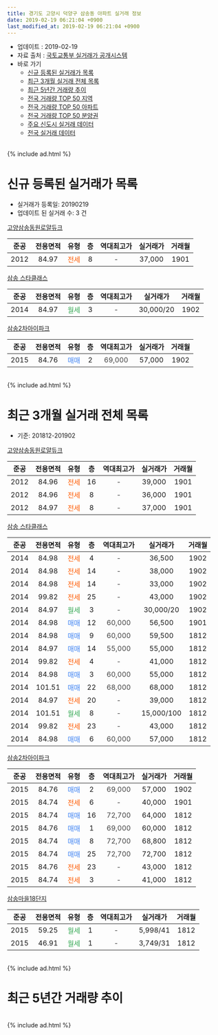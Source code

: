 ```yaml
---
title: 경기도 고양시 덕양구 삼송동 아파트 실거래 정보
date: 2019-02-19 06:21:04 +0900
last_modified_at: 2019-02-19 06:21:04 +0900
---
```


* 업데이트 : 2019-02-19
* 자료 출처 : [국토교통부 실거래가 공개시스템](http://rt.molit.go.kr)
* 바로 가기
    * [신규 등록된 실거래가 목록](#신규-등록된-실거래가-목록)
    * [최근 3개월 실거래 전체 목록](#최근-3개월-실거래-전체-목록)
    * [최근 5년간 거래량 추이](#최근-5년간-거래량-추이)
    * [전국 거래량 TOP 50 지역](https://ayogom.github.io/apt-trade-info/최근-3개월-전국에서-가장-거래가-많이-발생한-지역)
    * [전국 거래량 TOP 50 아파트](https://ayogom.github.io/apt-trade-info/최근-3개월-전국에서-가장-거래가-많이-발생한-아파트)
    * [전국 거래량 TOP 50 분양권](https://ayogom.github.io/apt-trade-info/최근-3개월-전국에서-가장-거래가-많이-발생한-분양권)
    * [주요 신도시 실거래 데이터](https://ayogom.github.io/apt-trade-info/주요-신도시)
    * [전국 실거래 데이터](https://ayogom.github.io/apt-trade-info/전국)
<br>
{% include ad.html %}
<br>

# 신규 등록된 실거래가 목록
* 실거래가 등록일: 20190219
* 업데이트 된 실거래 수: 3 건


[고양삼송동원로얄듀크](https://search.naver.com/search.naver?query=%EA%B2%BD%EA%B8%B0%EB%8F%84+%EA%B3%A0%EC%96%91%EC%8B%9C+%EB%8D%95%EC%96%91%EA%B5%AC+%EC%82%BC%EC%86%A1%EB%8F%99+%EA%B3%A0%EC%96%91%EC%82%BC%EC%86%A1%EB%8F%99%EC%9B%90%EB%A1%9C%EC%96%84%EB%93%80%ED%81%AC)

|준공|전용면적|유형|층|역대최고가|실거래가|거래월|
|:---:|:---:|:---:|:---:|:---:|:---:|:---:|
|2012|84.97|<span style="color:#ff5a00">전세</span>|8|<span style="color:#444444">-</span>|37,000|1901|

[삼송 스타클래스](https://search.naver.com/search.naver?query=%EA%B2%BD%EA%B8%B0%EB%8F%84+%EA%B3%A0%EC%96%91%EC%8B%9C+%EB%8D%95%EC%96%91%EA%B5%AC+%EC%82%BC%EC%86%A1%EB%8F%99+%EC%82%BC%EC%86%A1+%EC%8A%A4%ED%83%80%ED%81%B4%EB%9E%98%EC%8A%A4)

|준공|전용면적|유형|층|역대최고가|실거래가|거래월|
|:---:|:---:|:---:|:---:|:---:|:---:|:---:|
|2014|84.97|<span style="color:#34a853">월세</span>|3|<span style="color:#444444">-</span>|30,000/20|1902|

[삼송2차아이파크](https://search.naver.com/search.naver?query=%EA%B2%BD%EA%B8%B0%EB%8F%84+%EA%B3%A0%EC%96%91%EC%8B%9C+%EB%8D%95%EC%96%91%EA%B5%AC+%EC%82%BC%EC%86%A1%EB%8F%99+%EC%82%BC%EC%86%A12%EC%B0%A8%EC%95%84%EC%9D%B4%ED%8C%8C%ED%81%AC)

|준공|전용면적|유형|층|역대최고가|실거래가|거래월|
|:---:|:---:|:---:|:---:|:---:|:---:|:---:|
|2015|84.76|<span style="color:#4285f3">매매</span>|2|<span style="color:#444444">69,000</span>|57,000|1902|


<br>
{% include ad.html %}
<br>

# 최근 3개월 실거래 전체 목록
* 기준: 201812-201902


[고양삼송동원로얄듀크](https://search.naver.com/search.naver?query=%EA%B2%BD%EA%B8%B0%EB%8F%84+%EA%B3%A0%EC%96%91%EC%8B%9C+%EB%8D%95%EC%96%91%EA%B5%AC+%EC%82%BC%EC%86%A1%EB%8F%99+%EA%B3%A0%EC%96%91%EC%82%BC%EC%86%A1%EB%8F%99%EC%9B%90%EB%A1%9C%EC%96%84%EB%93%80%ED%81%AC)

|준공|전용면적|유형|층|역대최고가|실거래가|거래월|
|:---:|:---:|:---:|:---:|:---:|:---:|:---:|
|2012|84.96|<span style="color:#ff5a00">전세</span>|16|<span style="color:#444444">-</span>|39,000|1901|
|2012|84.96|<span style="color:#ff5a00">전세</span>|8|<span style="color:#444444">-</span>|36,000|1901|
|2012|84.97|<span style="color:#ff5a00">전세</span>|8|<span style="color:#444444">-</span>|37,000|1901|

[삼송 스타클래스](https://search.naver.com/search.naver?query=%EA%B2%BD%EA%B8%B0%EB%8F%84+%EA%B3%A0%EC%96%91%EC%8B%9C+%EB%8D%95%EC%96%91%EA%B5%AC+%EC%82%BC%EC%86%A1%EB%8F%99+%EC%82%BC%EC%86%A1+%EC%8A%A4%ED%83%80%ED%81%B4%EB%9E%98%EC%8A%A4)

|준공|전용면적|유형|층|역대최고가|실거래가|거래월|
|:---:|:---:|:---:|:---:|:---:|:---:|:---:|
|2014|84.98|<span style="color:#ff5a00">전세</span>|4|<span style="color:#444444">-</span>|36,500|1902|
|2014|84.98|<span style="color:#ff5a00">전세</span>|14|<span style="color:#444444">-</span>|38,000|1902|
|2014|84.98|<span style="color:#ff5a00">전세</span>|14|<span style="color:#444444">-</span>|33,000|1902|
|2014|99.82|<span style="color:#ff5a00">전세</span>|25|<span style="color:#444444">-</span>|43,000|1902|
|2014|84.97|<span style="color:#34a853">월세</span>|3|<span style="color:#444444">-</span>|30,000/20|1902|
|2014|84.98|<span style="color:#4285f3">매매</span>|12|<span style="color:#444444">60,000</span>|56,500|1901|
|2014|84.98|<span style="color:#4285f3">매매</span>|9|<span style="color:#444444">60,000</span>|59,500|1812|
|2014|84.97|<span style="color:#4285f3">매매</span>|14|<span style="color:#444444">55,000</span>|55,000|1812|
|2014|99.82|<span style="color:#ff5a00">전세</span>|4|<span style="color:#444444">-</span>|41,000|1812|
|2014|84.98|<span style="color:#4285f3">매매</span>|3|<span style="color:#444444">60,000</span>|55,000|1812|
|2014|101.51|<span style="color:#4285f3">매매</span>|22|<span style="color:#444444">68,000</span>|68,000|1812|
|2014|84.97|<span style="color:#ff5a00">전세</span>|20|<span style="color:#444444">-</span>|39,000|1812|
|2014|101.51|<span style="color:#34a853">월세</span>|8|<span style="color:#444444">-</span>|15,000/100|1812|
|2014|99.82|<span style="color:#ff5a00">전세</span>|23|<span style="color:#444444">-</span>|43,000|1812|
|2014|84.98|<span style="color:#4285f3">매매</span>|6|<span style="color:#444444">60,000</span>|57,000|1812|

[삼송2차아이파크](https://search.naver.com/search.naver?query=%EA%B2%BD%EA%B8%B0%EB%8F%84+%EA%B3%A0%EC%96%91%EC%8B%9C+%EB%8D%95%EC%96%91%EA%B5%AC+%EC%82%BC%EC%86%A1%EB%8F%99+%EC%82%BC%EC%86%A12%EC%B0%A8%EC%95%84%EC%9D%B4%ED%8C%8C%ED%81%AC)

|준공|전용면적|유형|층|역대최고가|실거래가|거래월|
|:---:|:---:|:---:|:---:|:---:|:---:|:---:|
|2015|84.76|<span style="color:#4285f3">매매</span>|2|<span style="color:#444444">69,000</span>|57,000|1902|
|2015|84.74|<span style="color:#ff5a00">전세</span>|6|<span style="color:#444444">-</span>|40,000|1901|
|2015|84.74|<span style="color:#4285f3">매매</span>|16|<span style="color:#444444">72,700</span>|64,000|1812|
|2015|84.76|<span style="color:#4285f3">매매</span>|1|<span style="color:#444444">69,000</span>|60,000|1812|
|2015|84.74|<span style="color:#4285f3">매매</span>|8|<span style="color:#444444">72,700</span>|68,800|1812|
|2015|84.74|<span style="color:#4285f3">매매</span>|25|<span style="color:#444444">72,700</span>|72,700|1812|
|2015|84.76|<span style="color:#ff5a00">전세</span>|23|<span style="color:#444444">-</span>|43,000|1812|
|2015|84.74|<span style="color:#ff5a00">전세</span>|3|<span style="color:#444444">-</span>|41,000|1812|

[삼송마을18단지](https://search.naver.com/search.naver?query=%EA%B2%BD%EA%B8%B0%EB%8F%84+%EA%B3%A0%EC%96%91%EC%8B%9C+%EB%8D%95%EC%96%91%EA%B5%AC+%EC%82%BC%EC%86%A1%EB%8F%99+%EC%82%BC%EC%86%A1%EB%A7%88%EC%9D%8418%EB%8B%A8%EC%A7%80)

|준공|전용면적|유형|층|역대최고가|실거래가|거래월|
|:---:|:---:|:---:|:---:|:---:|:---:|:---:|
|2015|59.25|<span style="color:#34a853">월세</span>|1|<span style="color:#444444">-</span>|5,998/41|1812|
|2015|46.91|<span style="color:#34a853">월세</span>|1|<span style="color:#444444">-</span>|3,749/31|1812|


<br>
{% include ad.html %}
<br>

# 최근 5년간 거래량 추이


<div style="width:100%;">
    <canvas id="deal_progress" height="200"></canvas>
</div>

<script>
new Chart(document.getElementById("deal_progress"), {
    type: 'line',
    data: {
        labels: ['201402','201403','201404','201405','201406','201407','201408','201409','201410','201411','201412','201501','201502','201503','201504','201505','201506','201507','201508','201509','201510','201511','201512','201601','201602','201603','201604','201605','201606','201607','201608','201609','201610','201611','201612','201701','201702','201703','201704','201705','201706','201707','201708','201709','201710','201711','201712','201801','201802','201803','201804','201805','201806','201807','201808','201809','201810','201811','201812','201901','201902'],
        datasets: [{
            label: '매매',
            pointRadius: 1,
            data: [3, 3, 3, 0, 5, 7, 6, 11, 9, 5, 13, 13, 23, 39, 24, 19, 12, 10, 7, 5, 17, 14, 5, 2, 5, 5, 6, 11, 2, 7, 11, 13, 8, 6, 3, 1, 2, 1, 3, 3, 7, 7, 8, 10, 8, 7, 7, 17, 12, 18, 11, 15, 19, 18, 93, 35, 6, 13, 9, 1, 1],
            borderColor: "rgba(255, 201, 14, 1)",
            backgroundColor: "rgba(255, 201, 14, 0.5)",
            fill: false,
            lineTension: 0
        },{
            label: '전월세',
            pointRadius: 1,
            data: [1, 2, 2, 5, 2, 2, 10, 14, 12, 17, 18, 24, 4, 7, 1, 32, 33, 52, 56, 51, 22, 7, 14, 3, 3, 5, 6, 6, 4, 7, 12, 9, 12, 10, 7, 18, 18, 10, 11, 6, 12, 10, 18, 188, 25, 12, 15, 23, 14, 15, 11, 16, 12, 4, 18, 17, 20, 12, 8, 4, 5],
            borderColor: "rgba(0, 141, 185, 1)",
            backgroundColor: "rgba(0, 141, 185, 0.5)",
            fill: false,
            lineTension: 0
        }
        ]
    },
    options: {
        responsive: true,
        title: {
            display: false
        },
        tooltips: {
            mode: 'index',
            intersect: false
        },
        hover: {
            mode: 'nearest',
            intersect: true
        },
        scales: {
            xAxes: [{
                display: true,
                scaleLabel: {
                    display: true,
                    labelString: '년/월'
                }
            }],
            yAxes: [{
                display: true,
                ticks: {
                    suggestedMin: 0,
                },
                scaleLabel: {
                    display: true,
                    labelString: '실거래 수'
                }
            }]
        }
    }
});

</script>


<br>
{% include ad.html %}
<br>

